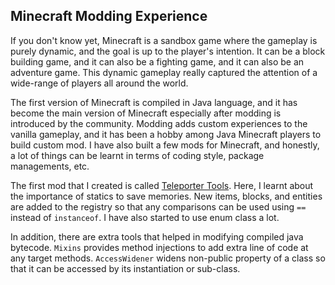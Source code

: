Minecraft Modding Experience
---

If you don't know yet, Minecraft is a sandbox game where the gameplay is purely dynamic, and the goal is up to the player's intention. It can be a block building game, and it can also be a fighting game, and it can also be an adventure game. This dynamic gameplay really captured the attention of a wide-range of players all around the world.

The first version of Minecraft is compiled in Java language, and it has become the main version of Minecraft especially after modding is introduced by the community. Modding adds custom experiences to the vanilla gameplay, and it has been a hobby among Java Minecraft players to build custom mod. I have also built a few mods for Minecraft, and honestly, a lot of things can be learnt in terms of coding style, package managements, etc.

The first mod that I created is called [Teleporter Tools][1]. Here, I learnt about the importance of statics to save memories. New items, blocks, and entities are added to the registry so that any comparisons can be used using `==` instead of `instanceof`. I have also started to use enum class a lot.

In addition, there are extra tools that helped in modifying compiled java bytecode. `Mixins` provides method injections to add extra line of code at any target methods. `AccessWidener` widens non-public property of a class so that it can be accessed by its instantiation or sub-class.

[1]: https://www.planetminecraft.com/mod/teleporter-tools/

